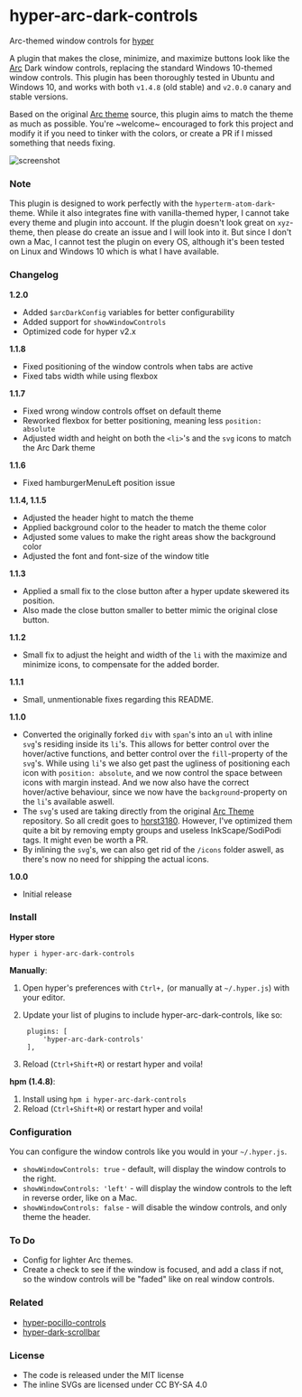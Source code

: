 # hyper-arc-dark-controls
Arc-themed window controls for [hyper](https://github.com/zeit/hyper)

A plugin that makes the close, minimize, and maximize buttons look like the [Arc](https://github.com/horst3180/arc-theme) Dark window controls, replacing the standard Windows 10-themed window controls. This plugin has been thoroughly tested in Ubuntu and Windows 10, and works with both `v1.4.8` (old stable) and `v2.0.0` canary and stable versions.

Based on the original [Arc theme](https://github.com/horst3180/arc-theme) source, this plugin aims to match the theme as much as possible. You're ~welcome~ encouraged to fork this project and modify it if you need to tinker with the colors, or create a PR if I missed something that needs fixing.

![screenshot](https://hyperthemes.matthi.coffee/hyper/hyper-arc-dark-controls/2x.jpg)


### Note

This plugin is designed to work perfectly with the `hyperterm-atom-dark`-theme.
While it also integrates fine with vanilla-themed hyper, I cannot take every theme and plugin into account.
If the plugin doesn't look great on `xyz`-theme, then please do create an issue and I will look into it. But since I don't own a Mac, I cannot test the plugin on every OS, although it's been tested on Linux and Windows 10 which is what I have available.


### Changelog
**1.2.0**
- Added `$arcDarkConfig` variables for better configurability
- Added support for `showWindowControls`
- Optimized code for hyper v2.x

**1.1.8**
- Fixed positioning of the window controls when tabs are active
- Fixed tabs width while using flexbox

**1.1.7**
- Fixed wrong window controls offset on default theme
- Reworked flexbox for better positioning, meaning less `position: absolute`
- Adjusted width and height on both the `<li>`'s and the `svg` icons to match the Arc Dark theme

**1.1.6**
- Fixed hamburgerMenuLeft position issue

**1.1.4, 1.1.5**
- Adjusted the header hight to match the theme
- Applied background color to the header to match the theme color
- Adjusted some values to make the right areas show the background color
- Adjusted the font and font-size of the window title

**1.1.3**
- Applied a small fix to the close button after a hyper update skewered its position.
- Also made the close button smaller to better mimic the original close button.

**1.1.2**
- Small fix to adjust the height and width of the `li` with the maximize and minimize icons, to compensate for the added border.

**1.1.1**
- Small, unmentionable fixes regarding this README.

**1.1.0**
- Converted the originally forked `div` with `span`'s into an `ul` with inline `svg`'s residing inside its `li`'s. This allows for better control over the hover/active functions, and better control over the `fill`-property of the `svg`'s. While using `li`'s we also get past the ugliness of positioning each icon with `position: absolute`, and we now control the space between icons with margin instead. And we now also have the correct hover/active behaviour, since we now have the `background`-property on the `li`'s available aswell.
- The `svg`'s used are taking directly from the original [Arc Theme](https://github.com/horst3180/arc-theme) repository. So all credit goes to [horst3180](https://github.com/horst3180). However, I've optimized them quite a bit by removing empty groups and useless InkScape/SodiPodi tags. It might even be worth a PR.
- By inlining the `svg`'s, we can also get rid of the `/icons` folder aswell, as there's now no need for shipping the actual icons.

**1.0.0**
- Initial release

### Install

**Hyper store**
```
hyper i hyper-arc-dark-controls
```

**Manually**:

1. Open hyper's preferences with `Ctrl+,` (or manually at `~/.hyper.js`) with your editor.
2. Update your list of plugins to include hyper-arc-dark-controls, like so:

        plugins: [
            'hyper-arc-dark-controls'
        ],

3. Reload (`Ctrl+Shift+R`) or restart hyper and voila!

**hpm (1.4.8)**:

1. Install using `hpm i hyper-arc-dark-controls`
2. Reload (`Ctrl+Shift+R`) or restart hyper and voila!

### Configuration

You can configure the window controls like you would in your `~/.hyper.js`.

- `showWindowControls: true` - default, will display the window controls to the right.
- `showWindowControls: 'left'` - will display the window controls to the left in reverse order, like on a Mac.
- `showWindowControls: false` - will disable the window controls, and only theme the header.


### To Do
- Config for lighter Arc themes.
- Create a check to see if the window is focused, and add a class if not, so the window controls will be "faded" like on real window controls.

### Related
- [hyper-pocillo-controls](https://github.com/moso/hyper-pocillo-controls)
- [hyper-dark-scrollbar](https://github.com/moso/hyper-dark-scrollbar)


### License

- The code is released under the MIT license
- The inline SVGs are licensed under CC BY-SA 4.0
